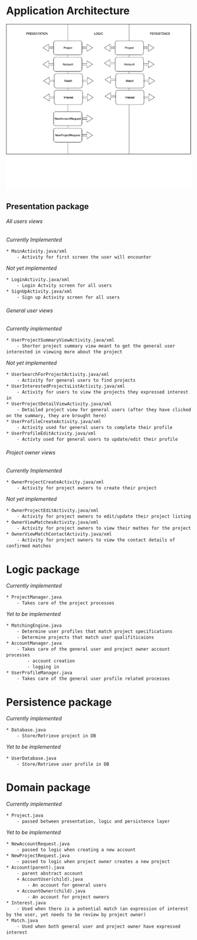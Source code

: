 # __Application Architecture__  

![Image of achritecture diagram](/ApplicationArchitecture.png)

##   Presentation package  
###### All users views  
*Currently Implemented*  

    * MainActivity.java/xml
        - Activity for first screen the user will encounter
        
*Not yet implemented*  

    * LoginActivity.java/xml
        - Login Actvity screen for all users     
    * SignUpActivity.java/xml  
        - Sign up Activity screen for all users
###### General user views  
*Currently implemented*  

    * UserProjectSummaryViewActivity.java/xml  
        - Shorter project summary view meant to get the general user interested in viewing more about the project  

*Not yet implemented*  

    * UserSearchForProjectActivity.java/xml  
        - Activity for general users to find projects
    * UserInterestedProjectsListActivity.java/xml
        - Activity for users to view the projects they expressed interest in  
    * UserProjectDetailViewActivity.java/xml  
        - Detailed project view for general users (after they have clicked on the summary, they are brought here)
    * UserProfileCreateActivity.java/xml
        - Activity used for general users to complete their profile
    * UserProfileEditActivity.java/xml
        - Activty used for general users to update/edit their profile
###### Project owner views  
*Currently Implemented*  

    * OwnerProjectCreateActivity.java/xml 
        - Activity for project owners to create their project  

*Not yet implemented*  

    * OwnerProjectEditActivity.java/xml
        - Activity for project owners to edit/update their project listing
    * OwnerViewMatchesActivity.java/xml
        - Activity for project owners to view their mathes for the project
    * OwnerViewMatchContactActivity.java/xml
        - Activity for project owners to view the contact details of confirmed matches  
# Logic package  
*Currently implemented*  

    * ProjectManager.java  
        - Takes care of the project processes
        
*Yet to be implemented*

    * MatchingEngine.java  
        - Determine user profiles that match project specifications  
        - Determine projects that match user qualifiticaions  
    * AccountManager.java  
        - Takes care of the general user and project owner account processes
            - account creation
            - logging in
    * UserProfileManager.java  
        - Takes care of the general user profile related processes
# Persistence package 
*Currently implemented*  

    * Database.java
        - Store/Retrieve project in DB  
*Yet to be implemented*

    * UserDatabase.java  
        - Store/Retrieve user profile in DB  
# Domain package  
*Currently implemented*  

    * Project.java  
        - passed between presentation, logic and persistence layer  
*Yet to be implemented*  

    * NewAccountRequest.java  
        - passed to logic when creating a new account  
    * NewProjectRequest.java  
        - passed to logic when project owner creates a new project  
    * Account(parent).java  
        - parent abstract account  
        + AccountUser(child).java  
            - An account for general users  
        + AccountOwner(child).java  
            - An account for project owners  
    * Interest.java  
        - Used when there is a potential match (an expression of interest by the user, yet needs to be review by project owner)  
    * Match.java  
        - Used when both general user and project owner have expressed interest  

